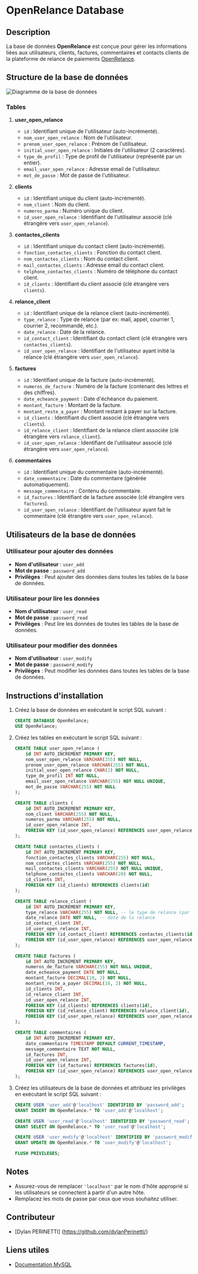 # OpenRelance Database

## Description

La base de données **OpenRelance** est conçue pour gérer les informations liées aux utilisateurs, clients, factures, commentaires et contacts clients de la plateforme de relance de paiements [OpenRelance](https://github.com/dylanPerinetti/OpenRelance).

## Structure de la base de données

![Diagramme de la base de données](https://github.com/dylanPerinetti/OpenRelance/raw/main/DataBase/ImageMCD.png)

### Tables

1. **user_open_relance**
   - `id` : Identifiant unique de l'utilisateur (auto-incrémenté).
   - `nom_user_open_relance` : Nom de l'utilisateur.
   - `prenom_user_open_relance` : Prénom de l'utilisateur.
   - `initial_user_open_relance` : Initiales de l'utilisateur (2 caractères).
   - `type_de_profil` : Type de profil de l'utilisateur (représenté par un entier).
   - `email_user_open_relance` : Adresse email de l'utilisateur.
   - `mot_de_passe` : Mot de passe de l'utilisateur.

2. **clients**
   - `id` : Identifiant unique du client (auto-incrémenté).
   - `nom_client` : Nom du client.
   - `numeros_parma` : Numéro unique du client.
   - `id_user_open_relance` : Identifiant de l'utilisateur associé (clé étrangère vers `user_open_relance`).

3. **contactes_clients**
   - `id` : Identifiant unique du contact client (auto-incrémenté).
   - `fonction_contactes_clients` : Fonction du contact client.
   - `nom_contactes_clients` : Nom du contact client.
   - `mail_contactes_clients` : Adresse email du contact client.
   - `telphone_contactes_clients` : Numéro de téléphone du contact client.
   - `id_clients` : Identifiant du client associé (clé étrangère vers `clients`).

4. **relance_client**
   - `id` : Identifiant unique de la relance client (auto-incrémenté).
   - `type_relance` : Type de relance (par ex: mail, appel, courrier 1, courrier 2, recommandé, etc.).
   - `date_relance` : Date de la relance.
   - `id_contact_client` : Identifiant du contact client (clé étrangère vers `contactes_clients`).
   - `id_user_open_relance` : Identifiant de l'utilisateur ayant initié la relance (clé étrangère vers `user_open_relance`).

5. **factures**
   - `id` : Identifiant unique de la facture (auto-incrémenté).
   - `numeros_de_facture` : Numéro de la facture (contenant des lettres et des chiffres).
   - `date_echeance_payment` : Date d'échéance du paiement.
   - `montant_facture` : Montant de la facture.
   - `montant_reste_a_payer` : Montant restant à payer sur la facture.
   - `id_clients` : Identifiant du client associé (clé étrangère vers `clients`).
   - `id_relance_client` : Identifiant de la relance client associée (clé étrangère vers `relance_client`).
   - `id_user_open_relance` : Identifiant de l'utilisateur associé (clé étrangère vers `user_open_relance`).

6. **commentaires**
   - `id` : Identifiant unique du commentaire (auto-incrémenté).
   - `date_commentaire` : Date du commentaire (générée automatiquement).
   - `message_commentaire` : Contenu du commentaire.
   - `id_factures` : Identifiant de la facture associée (clé étrangère vers `factures`).
   - `id_user_open_relance` : Identifiant de l'utilisateur ayant fait le commentaire (clé étrangère vers `user_open_relance`).

## Utilisateurs de la base de données

### Utilisateur pour ajouter des données

- **Nom d'utilisateur** : `user_add`
- **Mot de passe** : `password_add`
- **Privilèges** : Peut ajouter des données dans toutes les tables de la base de données.

### Utilisateur pour lire les données

- **Nom d'utilisateur** : `user_read`
- **Mot de passe** : `password_read`
- **Privilèges** : Peut lire les données de toutes les tables de la base de données.

### Utilisateur pour modifier des données

- **Nom d'utilisateur** : `user_modify`
- **Mot de passe** : `password_modify`
- **Privilèges** : Peut modifier les données dans toutes les tables de la base de données.

## Instructions d'installation

1. Créez la base de données en exécutant le script SQL suivant :
    ```sql
    CREATE DATABASE OpenRelance;
    USE OpenRelance;
    ```

2. Créez les tables en exécutant le script SQL suivant :
    ```sql
    CREATE TABLE user_open_relance (
        id INT AUTO_INCREMENT PRIMARY KEY,
        nom_user_open_relance VARCHAR(255) NOT NULL,
        prenom_user_open_relance VARCHAR(255) NOT NULL,
        initial_user_open_relance CHAR(2) NOT NULL,
        type_de_profil INT NOT NULL,
        email_user_open_relance VARCHAR(255) NOT NULL UNIQUE,
        mot_de_passe VARCHAR(255) NOT NULL
    );

    CREATE TABLE clients (
        id INT AUTO_INCREMENT PRIMARY KEY,
        nom_client VARCHAR(255) NOT NULL,
        numeros_parma VARCHAR(255) NOT NULL,
        id_user_open_relance INT,
        FOREIGN KEY (id_user_open_relance) REFERENCES user_open_relance(id)
    );

    CREATE TABLE contactes_clients (
        id INT AUTO_INCREMENT PRIMARY KEY,
        fonction_contactes_clients VARCHAR(255) NOT NULL,
        nom_contactes_clients VARCHAR(255) NOT NULL,
        mail_contactes_clients VARCHAR(255) NOT NULL UNIQUE,
        telphone_contactes_clients VARCHAR(20) NOT NULL,
        id_clients INT,
        FOREIGN KEY (id_clients) REFERENCES clients(id)
    );

    CREATE TABLE relance_client (
        id INT AUTO_INCREMENT PRIMARY KEY,
        type_relance VARCHAR(255) NOT NULL, -- le type de relance (par ex: mail, appel, courrier 1, courrier 2, recommandé ...)
        date_relance DATE NOT NULL, -- date de la relance
        id_contact_client INT,
        id_user_open_relance INT,
        FOREIGN KEY (id_contact_client) REFERENCES contactes_clients(id),
        FOREIGN KEY (id_user_open_relance) REFERENCES user_open_relance(id)
    );

    CREATE TABLE factures (
        id INT AUTO_INCREMENT PRIMARY KEY,
        numeros_de_facture VARCHAR(255) NOT NULL UNIQUE,
        date_echeance_payment DATE NOT NULL,
        montant_facture DECIMAL(10, 2) NOT NULL,
        montant_reste_a_payer DECIMAL(10, 2) NOT NULL,
        id_clients INT,
        id_relance_client INT,
        id_user_open_relance INT,
        FOREIGN KEY (id_clients) REFERENCES clients(id),
        FOREIGN KEY (id_relance_client) REFERENCES relance_client(id),
        FOREIGN KEY (id_user_open_relance) REFERENCES user_open_relance(id)
    );

    CREATE TABLE commentaires (
        id INT AUTO_INCREMENT PRIMARY KEY,
        date_commentaire TIMESTAMP DEFAULT CURRENT_TIMESTAMP,
        message_commentaire TEXT NOT NULL,
        id_factures INT,
        id_user_open_relance INT,
        FOREIGN KEY (id_factures) REFERENCES factures(id),
        FOREIGN KEY (id_user_open_relance) REFERENCES user_open_relance(id)
    );
    ```

3. Créez les utilisateurs de la base de données et attribuez les privilèges en exécutant le script SQL suivant :
    ```sql
    CREATE USER 'user_add'@'localhost' IDENTIFIED BY 'password_add';
    GRANT INSERT ON OpenRelance.* TO 'user_add'@'localhost';

    CREATE USER 'user_read'@'localhost' IDENTIFIED BY 'password_read';
    GRANT SELECT ON OpenRelance.* TO 'user_read'@'localhost';

    CREATE USER 'user_modify'@'localhost' IDENTIFIED BY 'password_modify';
    GRANT UPDATE ON OpenRelance.* TO 'user_modify'@'localhost';

    FLUSH PRIVILEGES;
    ```

## Notes

- Assurez-vous de remplacer `'localhost'` par le nom d'hôte approprié si les utilisateurs se connectent à partir d'un autre hôte.
- Remplacez les mots de passe par ceux que vous souhaitez utiliser.

## Contributeur

- [Dylan PERINETTI] (https://github.com/dylanPerinetti/)

## Liens utiles

- [Documentation MySQL](https://dev.mysql.com/doc/)
